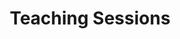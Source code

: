 ---
layout: event
title: Teaching Sessions
search: teaching
description: Zaariya volunteers have taken up the initiative to teach the slum children near IOP.
---